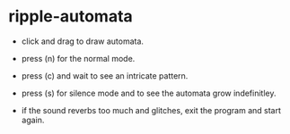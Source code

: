 # ripple-automata

* click and drag to draw automata.

* press (n) for the normal mode.

* press (c) and wait to see an intricate pattern.

* press (s) for silence mode and to see the automata grow indefinitley.

* if the sound reverbs too much and glitches, exit the program and start again.


